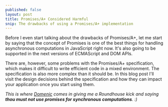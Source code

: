 ```yaml
---
published: false
layout: post
title: Promises/A+ Considered Harmful
snip: The drawbacks of using a Promises/A+ implementation
---
```


Before I even start talking about the drawbacks of Promises/A+, let me start by saying that the concept of Promises is one of the best things for handling asynchronous computations in JavaScript right now. It's also going to be supported in the next versions of ECMAScript and DOM APIs.

There are, however, some problems with the Promises/A+ specification, which makes it difficult to write efficient code in a mixed environment. The specification is also more complex than it should be. In this blog post I'll visit the design decisions behind the specification and how they can impact your application once you start using them.

*This is where [Domenic](https://twitter.com/domenic) comes in giving me a Roundhouse kick and saying **thou must not use promises for synchronous computations**. :)*


